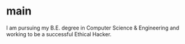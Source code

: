 # main
I am pursuing my B.E. degree in Computer Science & Engineering and working to be a successful Ethical Hacker. 
